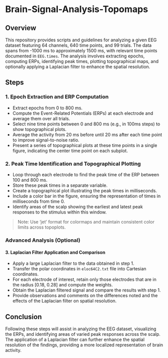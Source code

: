# Brain-Signal-Analysis-Topomaps

## Overview

This repository provides scripts and guidelines for analyzing a given EEG dataset featuring 64 channels, 640 time points, and 99 trials. The data spans from -1000 ms to approximately 1500 ms, with relevant time points documented in `EEG.times`. The analysis involves extracting epochs, computing ERPs, identifying peak times, plotting topographical maps, and optionally applying a Laplacian filter to enhance the spatial resolution.

## Steps

### 1. Epoch Extraction and ERP Computation

- Extract epochs from 0 to 800 ms.
- Compute the Event-Related Potentials (ERPs) at each electrode and average them over all trials.
- Select nine time points between 0 and 800 ms (e.g., in 100ms steps) to show topographical plots.
- Average the activity from 20 ms before until 20 ms after each time point to improve signal-to-noise ratio.
- Present a series of topographical plots at these time points in a single figure, indicating the center time point on each subplot.

### 2. Peak Time Identification and Topographical Plotting

- Loop through each electrode to find the peak time of the ERP between 100 and 800 ms.
- Store these peak times in a separate variable.
- Create a topographical plot illustrating the peak times in milliseconds.
- Include a color bar in the figure, ensuring the representation of times in milliseconds from time 0.
- Identify areas of the scalp showing the earliest and latest peak responses to the stimulus within this window.

> Note: Use ‘jet’ format for colormaps and maintain consistent color limits across topoplots.

### Advanced Analysis (Optional)

#### 3. Laplacian Filter Application and Comparison

- Apply a large Laplacian filter to the data obtained in step 1.
- Transfer the polar coordinates in `eloc64C2.txt` file into Cartesian coordinates.
- For each electrode of interest, retain only those electrodes that are in the radius [0.18, 0.28] and compute the weights.
- Obtain the Laplacian filtered signal and compare the results with step 1.
- Provide observations and comments on the differences noted and the effects of the Laplacian filter on spatial resolution.

## Conclusion

Following these steps will assist in analyzing the EEG dataset, visualizing the ERPs, and identifying areas of varied peak responses across the scalp. The application of a Laplacian filter can further enhance the spatial resolution of the findings, providing a more localized representation of brain activity.
